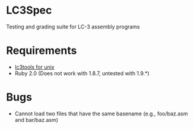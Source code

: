 # LC3Spec

Testing and grading suite for LC-3 assembly programs

# Requirements

* [lc3tools for unix](http://highered.mcgraw-hill.com/sites/0072467509/student_view0/lc-3_simulator.html)
* Ruby 2.0 (Does not work with 1.8.7, untested with 1.9.*)

# Bugs

* Cannot load two files that have the same basename (e.g., foo/baz.asm and
  bar/baz.asm)
